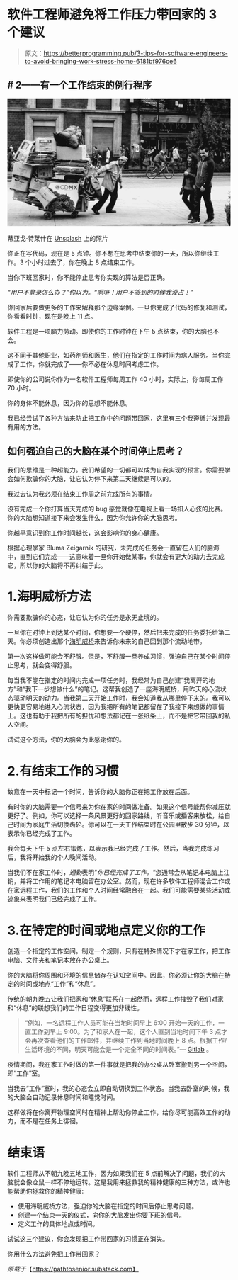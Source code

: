 # 软件工程师避免将工作压力带回家的 3 个建议

> 原文：<https://betterprogramming.pub/3-tips-for-software-engineers-to-avoid-bringing-work-stress-home-6181bf976ce6>

## # 2——有一个工作结束的例行程序

![](img/bab637f6105f285f73fe0cf7226fc18c.png)

蒂亚戈·特莱什在 [Unsplash](https://unsplash.com/) 上的照片

你正在写代码，现在是 5 点钟。你不想在思考中结束你的一天，所以你继续工作。3 个小时过去了，你在晚上 8 点结束工作。

当你下班回家时，你不能停止思考你实现的算法是否正确。

*“用户不登录怎么办？”*你以为。*“啊呀！用户不签到的时候我没占！”*

你回家后要做更多的工作来解释那个边缘案例。一旦你完成了代码的修复和测试，你看看时钟，现在是晚上 11 点。

软件工程是一项脑力劳动。即使你的工作时钟在下午 5 点结束，你的大脑也不会。

这不同于其他职业，如药剂师和医生，他们在指定的工作时间为病人服务。当你完成了工作，你就完成了——你不必在休息时间考虑工作。

即使你的公司说你作为一名软件工程师每周工作 40 小时，实际上，你每周工作 70 小时。

你的身体不能休息，因为你的思想不能休息。

我已经尝试了各种方法来防止把工作中的问题带回家，这里有三个我遵循并发现最有用的方法。

## 如何强迫自己的大脑在某个时间停止思考？

我们的思维是一种超能力。我们希望的一切都可以成为自我实现的预言。你需要学会如何欺骗你的大脑，让它认为停下来第二天继续是可以的。

我过去认为我必须在结束工作周之前完成所有的事情。

没有完成一个你打算当天完成的 bug 感觉就像在电视上看一场扣人心弦的比赛。你的大脑想知道接下来会发生什么，因为你允许你的大脑思考。

你越早意识到你工作时间越长，这会影响你的身心健康。

根据心理学家 Bluma Zeigarnik 的研究，未完成的任务会一直留在人们的脑海中，直到它们完成——这意味着一旦你开始做某事，你就会有更大的动力去完成它，所以你的大脑将不再纠结于此。

# 1.海明威桥方法

你需要欺骗你的心态，让它认为你的任务是永无止境的。

一旦你在时钟上到达某个时间，你想要一个硬停，然后把未完成的任务委托给第二天。你必须创造出那个[海明威桥](https://medium.com/@mstine/day-6-how-you-can-use-hemingways-bridge-to-ship-today-s-momentum-to-tomorrow-a1af14e300ef)来告诉你未来的自己回到那个流动地带。

第一次这样做可能会不舒服。但是，不舒服一旦养成习惯，强迫自己在某个时间停止思考，就会变得舒服。

每当我不能在指定的时间内完成一项任务时，我经常为自己创建“我离开的地方”和“我下一步想做什么”的笔记。这帮我创造了一座海明威桥，用昨天的心流状态驱动明天的动力。当我第二天开始工作时，我会知道我从哪里停下来的。我可以更快更容易地进入心流状态，因为我把所有的笔记都留在了我接下来想做的事情上。这也有助于我把所有的担忧和想法都记在一张纸条上，而不是把它带回我的私人空间。

试试这个方法，你的大脑会为此感谢你的。

# 2.有结束工作的习惯

故意在一天中标记一个时间，告诉你的大脑你正在把工作放在后面。

有时你的大脑需要一个信号来为你在家的时间做准备。如果这个信号能帮你减压就更好了。例如，你可以选择一条风景更好的回家路线，听音乐或播客来放松，给自己时间为家庭生活切换齿轮。你可以在一天工作结束时在公园里散步 30 分钟，以表示你已经完成了工作。

我会每天下午 5 点左右锻炼，以表示我已经完成了工作。然后，当我完成练习后，我将开始我的个人晚间活动。

当我们不在家工作时，*通勤*表明“*你已经完成了工作。*“您通常会从笔记本电脑上注销，并将工作用的笔记本电脑留在办公室。然而，现在许多软件工程师混合工作或在家远程工作，我们的工作和个人时间经常融合在一起。我们可能需要某些活动或迹象来表明我们已经完成了工作。

# 3.在特定的时间或地点定义你的工作

创造一个指定的工作空间。制定一个规则，只有在特殊情况下才在家工作，把工作电脑、文件夹和笔记本放在办公桌上。

你的大脑将你周围和环境的信息储存在认知空间中。因此，你必须让你的大脑在特定的时间或地点“工作”和“休息”。

传统的朝九晚五让我们把家和“休息”联系在一起然而，远程工作摧毁了我们对家和“休息”的联想我们的工作日程变得更加非线性。

> “例如，一名远程工作人员可能在当地时间早上 6:00 开始一天的工作，一直工作到早上 9:00。为了和家人在一起，这个人直到当地时间下午 3 点才会再次查看他们的工作邮件，并继续工作到当地时间晚上 8 点。根据工作/生活环境的不同，明天可能会是一个完全不同的时间表。”— [Gitlab](https://about.gitlab.com/company/culture/all-remote/non-linear-workday/) 。

疫情期间，我在家工作时做的第一件事就是把我的办公桌从卧室搬到另一个空间，即“工作”室。

当我去“工作”室时，我的心态会立即自动切换到工作状态。当我去卧室的时候，我的大脑会自动记录休息时间和睡觉时间。

这样做将在你离开物理空间时在精神上帮助你停止工作，给你尽可能高效工作的动力，而不是在任务上徘徊。

# 结束语

软件工程师从不朝九晚五地工作，因为如果我们在 5 点前解决了问题，我们的大脑就会像仓鼠一样不停地运转。这是我用来拯救我的精神健康的三种方法，或许也能帮助你拯救你的精神健康:

*   使用海明威桥方法，强迫你的大脑在指定的时间后停止思考问题。
*   创建一个结束一天的仪式，向你的大脑发出你要下班的信号。
*   定义工作的具体地点或时间。

试试这三个建议，你会发现把工作带回家的习惯正在消失。

你用什么方法避免把工作带回家？

*原载于*【https://pathtosenior.substack.com】
